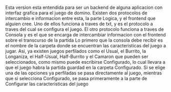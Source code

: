 Esta version esta entendida para ser un backend de alguna aplicacion con interfaz grafica para el juego de domino.
Existen dos protocolos de intercambio e informacion entre esta, la parte Logica, y el frontend que alguien cree. Uno de ellos funciona a traves de txt, y es el protocolo a traves del cual se configura el juego. El otro protocolo funciona a traves de Consola y es el que se encarga de intercambiar informacion con el frontend sobre el transcurso de la partida
Lo primero que la consola debe recibir es el nombre de la carpeta donde se encuentran las caracteristicas del juego a jugar. Asi, ya existen juegos perfilados como el Usual, el Burrito, la Longaniza, el Half-Usual, Half-Burrito y el Camaron que pueden ser seleccionados, como mismo puede escribirse Configurado, lo cual llevara a que el juego habra la partida guardad en la carpeta Configurado.
Si se elige una de las opciones ya perfiladas se pasa directamente al juego, mientras que si selecciona Configurado, se pasa primeramente a la parte de Configurar las caracteristicas del juego 